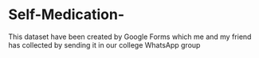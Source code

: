 # Self-Medication-
This dataset have been created by Google Forms which me and my friend has collected by sending it in our college WhatsApp group
